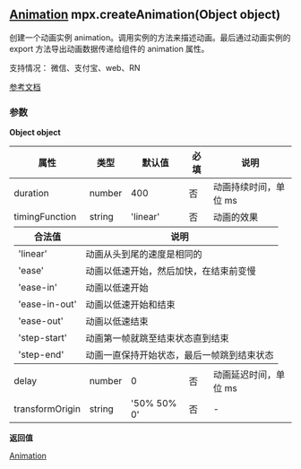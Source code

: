 ## [Animation](https://developers.weixin.qq.com/miniprogram/dev/api/ui/animation/Animation.html) mpx.createAnimation(Object object)

创建一个动画实例 animation。调用实例的方法来描述动画。最后通过动画实例的 export 方法导出动画数据传递给组件的 animation 属性。

支持情况： 微信、支付宝、web、RN

[参考文档](https://developers.weixin.qq.com/miniprogram/dev/api/ui/animation/wx.createAnimation.html)

### 参数
**Object object**

<table>
  <thead>
    <tr>
      <th>属性</th>
      <th>类型</th>
      <th>默认值</th>
      <th>必填</th>
      <th>说明</th>
    </tr>
  </thead>
  <tbody>
    <tr>
      <td>duration</td>
      <td>number</td>
      <td>400</td>
      <td>否</td>
      <td>动画持续时间，单位 ms</td>
    </tr>
    <tr>
      <td>timingFunction</td>
      <td>string</td>
      <td>'linear'</td>
      <td>否</td>
      <td>动画的效果</td>
    </tr>
    <tr>
      <td colspan="5">
        <table style="width: 100%; margin: 0;">
        <thead>
          <tr>
          <th>合法值</th>
          <th>说明</th>
          </tr>
        </thead>
        <tbody>
          <tr>
          <td>'linear'</td>
          <td>动画从头到尾的速度是相同的</td>
          </tr>
          <tr>
          <td>'ease'</td>
          <td>动画以低速开始，然后加快，在结束前变慢</td>
          </tr>
          <tr>
          <td>'ease-in'</td>
          <td>动画以低速开始</td>
          </tr>
          <tr>
          <td>'ease-in-out'</td>
          <td>动画以低速开始和结束</td>
          </tr>
          <tr>
          <td>'ease-out'</td>
          <td>动画以低速结束</td>
          </tr>
          <tr>
          <td>'step-start'</td>
          <td>动画第一帧就跳至结束状态直到结束</td>
          </tr>
          <tr>
          <td>'step-end'</td>
          <td>动画一直保持开始状态，最后一帧跳到结束状态</td>
          </tr>
          </tbody>
        </table>
      </td>
    </tr>
    <tr>
    <td>delay</td>
    <td>number</td>
    <td>0</td>
    <td>否</td>
    <td>动画延迟时间，单位 ms</td>
    </tr>
    <tr>
    <td>transformOrigin</td>
    <td>string</td>
    <td>'50% 50% 0'</td>
    <td>否</td>
    <td>-</td>
    </tr>
  </tbody>
</table>	

**返回值**

[Animation](https://developers.weixin.qq.com/miniprogram/dev/api/ui/animation/Animation.html)
